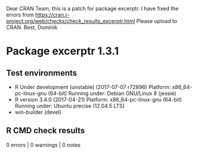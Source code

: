 Dear CRAN Team,
this is a patch for package excerptr. I have fixed the errors from
https://cran.r-project.org/web/checks/check_results_excerptr.html
Please upload to CRAN.
Best, Dominik

# Package  excerptr 1.3.1
## Test  environments  
- R Under development (unstable) (2017-07-07 r72896)
  Platform: x86_64-pc-linux-gnu (64-bit)
  Running under: Debian GNU/Linux 8 (jessie) 
- R version 3.4.0 (2017-04-21)
  Platform: x86_64-pc-linux-gnu (64-bit)
  Running under: Ubuntu precise (12.04.5 LTS) 
- win-builder (devel) 

## R CMD check results
0 errors | 0 warnings | 0 notes



